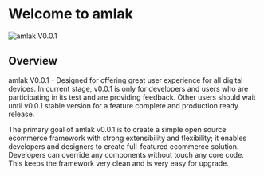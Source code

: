 Welcome to amlak 
=============

![amlak V0.0.1](http://iafshin.ir/images/logo.png "amlak V0.0.1 Store Front") 


Overview
--------

amlak V0.0.1 - Designed for offering great user experience for all digital devices. In current stage, v0.0.1 is only for developers and users who are participating in its test and are providing feedback. 
Other users should wait until v0.0.1 stable version for a feature complete and production ready release.

The primary goal of amlak v0.0.1 is to create a simple open source ecommerce framework with strong extensibility 
and flexibility; it enables developers and designers to create full-featured ecommerce solution. Developers can 
override any components without touch any core code. This keeps the framework very clean and is very easy for upgrade.


